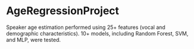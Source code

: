 # AgeRegressionProject
Speaker age estimation performed using 25+ features (vocal and demographic characteristics). 10+ models, including Random Forest, SVM, and MLP, were tested.

